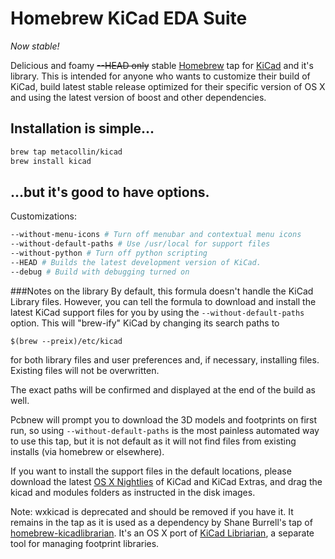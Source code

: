 # Homebrew KiCad EDA Suite 
_Now stable!_

Delicious and foamy ~~--HEAD  only~~ stable [Homebrew](https://github.com/mxcl/homebrew) tap for [KiCad](http://www.kicad-pcb.org) and it's library.  This is intended for anyone who wants to customize their build of KiCad, build latest stable release optimized for their specific version of OS X and using the latest version of boost and other dependencies.  

## Installation is simple...
```sh
brew tap metacollin/kicad
brew install kicad
```

## ...but it's good to have options.
Customizations:

```sh
--without-menu-icons # Turn off menubar and contextual menu icons
--without-default-paths # Use /usr/local for support files
--without-python # Turn off python scripting
--HEAD # Builds the latest development version of KiCad.
--debug # Build with debugging turned on
```

###Notes on the library
By default, this formula doesn't handle the KiCad Library files.  However, you can tell the formula to download and install the latest KiCad support files for you by using the `--without-default-paths` option.  This will "brew-ify" KiCad by changing its search paths to

`$(brew --preix)/etc/kicad`

for both library files and user preferences and, if necessary, installing files.  Existing files will not be overwritten.  

The exact paths will be confirmed and displayed at the end of the build as well.  

Pcbnew will prompt you to download the 3D models and footprints on first run, so using `--without-default-paths` is the most painless automated way to use this tap, but it is not default as it will not find files from existing installs (via homebrew or elsewhere).

If you want to install the support files in the default locations, please download the latest [OS X Nightlies](http://downloads.kicad-pcb.org/osx/) 
of KiCad and KiCad Extras, and drag the kicad and modules folders as instructed in the disk images. 

Note: wxkicad is deprecated and should be removed if you have it.  It remains in the tap as it is used as a dependency by Shane Burrell's tap of [homebrew-kicadlibrarian](https://github.com/shaneburrell/homebrew-kicadlibrarian).  It's an OS X port of  [KiCad Libriarian](http://www.compuphase.com/electronics/kicadlibrarian_en.htm), a separate tool for managing footprint libraries.  